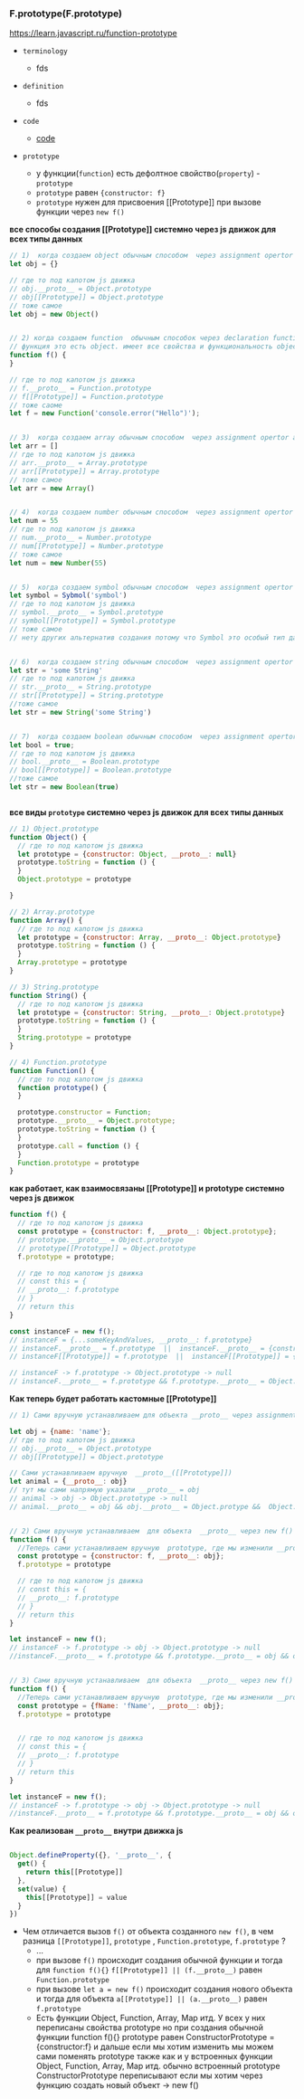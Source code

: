 ### F.prototype(F.prototype)

https://learn.javascript.ru/function-prototype

- `terminology`
    - fds

- `definition`
    - fds

- `code`
    - [code](../../codes/8-prototypes/_2-function-prototype.ts)

- `prototype`
    - у функции(`function`) есть дефолтное свойство(`property`) - `prototype`
    - `prototype` равен `{constructor: f}`
    - `prototype` нужен для присвоения [[Prototype]] при вызове функции через `new f()`

**все способы создания [[Prototype]] системно через js движок для всех типы данных**

```js
// 1)  когда создаем object обычным способом  через assignment opertor and braces
let obj = {}

// где то под капотом js движка 
// obj.__proto__ = Object.prototype
// obj[[Prototype]] = Object.prototype
// тоже самое
let obj = new Object()


// 2) когда создаем function  обычным способок через declaration function
// функция это есть object. имеет все свойства и функциональность object-а / функция это просто super object
function f() {
}

// где то под капотом js движка 
// f.__proto__ = Function.prototype
// f[[Prototype]] = Function.prototype
// тоже саоме 
let f = new Function('console.error("Hello")');


// 3)  когда создаем array обычным способом  через assignment opertor and square brackets
let arr = []
// где то под капотом js движка 
// arr.__proto__ = Array.prototype
// arr[[Prototype]] = Array.prototype
// тоже самое
let arr = new Array()


// 4)  когда создаем number обычным способом  через assignment opertor
let num = 55
// где то под капотом js движка 
// num.__proto__ = Number.prototype
// num[[Prototype]] = Number.prototype
// тоже самое 
let num = new Number(55)


// 5)  когда создаем symbol обычным способом  через assignment opertor and Symbol
let symbol = Sybmol('symbol')
// где то под капотом js движка 
// symbol.__proto__ = Symbol.prototype
// symbol[[Prototype]] = Symbol.prototype
// тоже самое
// нету других альтернатив создания потому что Symbol это особый тип данных 


// 6)  когда создаем string обычным способом  через assignment opertor
let str = 'some String'
// где то под капотом js движка 
// str.__proto__ = String.prototype
// str[[Prototype]] = String.prototype
//тоже самое 
let str = new String('some String')


// 7)  когда создаем boolean обычным способом  через assignment opertor
let bool = true;
// где то под капотом js движка 
// bool.__proto__ = Boolean.prototype
// bool[[Prototype]] = Boolean.prototype
//тоже самое 
let str = new Boolean(true)



```

**все виды `prototype` системно через js движок для всех типы данных**

```js
// 1) Object.prototype
function Object() {
  // где то под капотом js движка
  let prototype = {constructor: Object, __proto__: null}
  prototype.toString = function () {
  }
  Object.prototype = prototype

}

// 2) Array.prototype
function Array() {
  // где то под капотом js движка
  let prototype = {constructor: Array, __proto__: Object.prototype}
  prototype.toString = function () {
  }
  Array.prototype = prototype
}

// 3) String.prototype
function String() {
  // где то под капотом js движка
  let prototype = {constructor: String, __proto__: Object.prototype}
  prototype.toString = function () {
  }
  String.prototype = prototype
}

// 4) Function.prototype
function Function() {
  // где то под капотом js движка
  function prototype() {
  }

  prototype.constructor = Function;
  prototype.__proto__ = Object.prototype;
  prototype.toString = function () {
  }
  prototype.call = function () {
  }
  Function.prototype = prototype
}


```

**как работает, как взаимосвязаны [[Prototype]] и prototype системно через js движок**

```js
function f() {
  // где то под капотом js движка 
  const prototype = {constructor: f, __proto__: Object.prototype};
  // prototype.__proto__ = Object.prototype
  // prototype[[Prototype]] = Object.prototype
  f.prototype = prototype;

  // где то под капотом js движка 
  // const this = {
  // __proto__: f.prototype
  // }
  // return this
}

const instanceF = new f();
// instanceF = {...someKeyAndValues, __proto__: f.prototype}
// instanceF.__proto__ = f.prototype  ||  instanceF.__proto__ = {constructor:f, __proto__: Object.prototype} 
// instanceF[[Prototype]] = f.prototype  ||  instanceF[[Prototype]] = {constructor:f, __proto__: Object.prototype}

// instanceF -> f.prototype -> Object.prototype -> null
// instanceF.__proto__ = f.prototype && f.prototype.__proto__ = Object.prototype && Object.prototype.__proto__ =null


```

**Как теперь будет работать кастомные [[Prototype]]**

```js
// 1) Сами вручную устанавливаем для объекта __proto__ через assignment operator and braces

let obj = {name: 'name'};
// где то под капотом js движка
// obj.__proto__ = Object.prototype
// obj[[Prototype]] = Object.prototype

// Сами устанавливаем вручную  __proto__([[Prototype]])
let animal = {__proto__: obj}
// тут мы сами напрямую указали __proto__ = obj
// animal -> obj -> Object.prototype -> null
// animal.__proto__ = obj && obj.__proto__ = Object.protype &&  Object.protype.__proto__ = null


// 2) Сами вручную устанавливаем  для объекта  __proto__ через new f()
function f() {
  //Теперь сами устанавливаем вручную  prototype, где мы изменили __proto__ для prototype
  const prototype = {constructor: f, __proto__: obj};
  f.prototype = prototype

  // где то под капотом js движка 
  // const this = {
  // __proto__: f.prototype
  // }
  // return this
}

let instanceF = new f();
// instanceF -> f.prototype -> obj -> Object.prototype -> null
//instanceF.__proto__ = f.prototype && f.prototype.__proto__ = obj && obj.__proto__ = Object.prototype &&  Object.prototype.__proto__ = null


// 3) Сами вручную устанавливаем  для объекта  __proto__ через new f()
function f() {
  //Теперь сами устанавливаем вручную  prototype, где мы изменили __proto__ для prototype
  const prototype = {fName: 'fName', __proto__: obj};
  f.prototype = prototype


  // где то под капотом js движка 
  // const this = {
  // __proto__: f.prototype
  // }
  // return this
}

let instanceF = new f();
// instanceF -> f.prototype -> obj -> Object.prototype -> null
//instanceF.__proto__ = f.prototype && f.prototype.__proto__ = obj && obj.__proto__ = Object.prototype &&  Object.prototype.__proto__ = null

```

**Как реализован `__proto__`  внутри движка js**

```js

Object.defineProperty({}, '__proto__', {
  get() {
    return this[[Prototype]]
  },
  set(value) {
    this[[Prototype]] = value
  }
})

```

- Чем отличается вызов `f()` от объекта созданного `new f()`, в чем разница `[[Prototype]]`, `prototype`
  ,  `Function.prototype`, `f.prototype` ?
    - ...
    - при вызове `f()` происходит создания обычной функции и тогда
      для `function f(){}`  `f[[Prototype]] || (f.__proto__)`
      равен `Function.prototype`
    - при вызове  `let a = new f()` происходит создания нового объекта и тогда для
      объекта `a[[Prototype]] || (a.__proto__)` равен `f.prototype`
    - Есть функции Object, Function, Array, Map итд. У всех у них переписаны свойства prototype но при создания обычной
      функции function f(){} prototype равен ConstructorPrototype = {constructor:f} и дальше если мы хотим изменить мы
      можем сами поменять prototype также как и у встроенных функции Object, Function, Array, Map итд. обычно встроенный
      prototype ConstructorPrototype переписывают если мы хотим через функцию создать новый объект -> new f()
